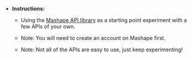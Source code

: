 * **Instructions:**

    * Using the [Mashape API library](https://market.mashape.com/explore) as a starting point experiment with a few APIs of your own.

    * Note: You will need to create an account on Mashape first.

    * Note: Not all of the APIs are easy to use, just keep experimenting!